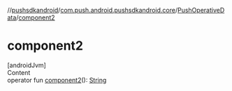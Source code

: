 //[pushsdkandroid](../../index.md)/[com.push.android.pushsdkandroid.core](../index.md)/[PushOperativeData](index.md)/[component2](component2.md)



# component2  
[androidJvm]  
Content  
operator fun [component2](component2.md)(): [String](https://kotlinlang.org/api/latest/jvm/stdlib/kotlin/-string/index.html)  




